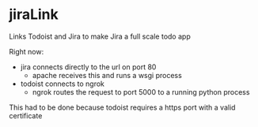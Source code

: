# jiraLink
Links Todoist and Jira to make Jira a full scale todo app

Right now:
* jira connects directly to the url on port 80
  * apache receives this and runs a wsgi process
* todoist connects to ngrok
  * ngrok routes the request to port 5000 to a running python process
  
This had to be done because todoist requires a https port with a valid certificate
